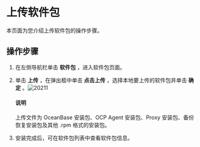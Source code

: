 上传软件包 
==========================

本页面为您介绍上传软件包的操作步骤。

操作步骤 
-------------------------

1. 在左侧导航栏单击 **软件包** ，进入软件包页面。

   

2. 单击 **上传** ，在弹出框中单击 **点击上传** ，选择本地要上传的软件包并单击 **确定** 。![20211](https://help-static-aliyun-doc.aliyuncs.com/assets/img/zh-CN/2863960161/p213056.png)

   
      <main id="notice" type='explain'><h4>说明</h4><p>上传文件为 OceanBase 安装包、OCP Agent 安装包、Proxy 安装包、备份恢复安装包及其他 .rpm 格式的安装包。</p></main>
   
   

3. 安装完成后，可在软件包列表中查看软件包信息。

   



